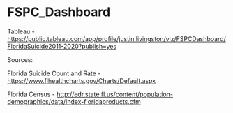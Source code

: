 # FSPC_Dashboard

Tableau - https://public.tableau.com/app/profile/justin.livingston/viz/FSPCDashboard/FloridaSuicide2011-2020?publish=yes

Sources:

Florida Suicide Count and Rate - https://www.flhealthcharts.gov/Charts/Default.aspx

Florida Census - http://edr.state.fl.us/content/population-demographics/data/index-floridaproducts.cfm